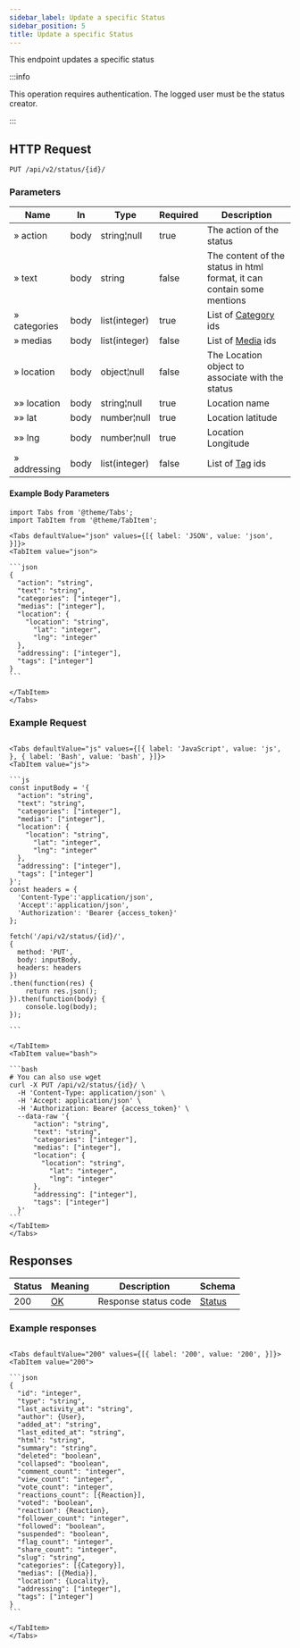 ```yaml
---
sidebar_label: Update a specific Status
sidebar_position: 5
title: Update a specific Status
---
```


This endpoint updates a specific status

:::info

This operation requires authentication. The logged user must be the status creator.

:::

## HTTP Request

`PUT /api/v2/status/{id}/`

### Parameters

| Name         | In   | Type          | Required | Description                                                            |
|--------------|------|---------------|----------|------------------------------------------------------------------------|
| » action     | body | string¦null   | true     | The action of the status                                               |
| » text       | body | string        | false    | The content of the status in html format, it can contain some mentions |
| » categories | body | list(integer) | true     | List of  [Category](/docs/apireference/v2/schemas/category) ids        |
| » medias     | body | list(integer) | false    | List of  [Media](/docs/apireference/v2/schemas/media)  ids             |
| » location   | body | object¦null   | false    | The Location object to associate with the status                       |
| »» location  | body | string¦null   | true     | Location name                                                          |
| »» lat       | body | number¦null   | true     | Location latitude                                                      |
| »» lng       | body | number¦null   | true     | Location Longitude                                                     |
| » addressing | body | list(integer) | false    | List of [Tag](/docs/apireference/v2/schemas/tag) ids                   |

#### Example Body Parameters

````mdx-code-block
import Tabs from '@theme/Tabs';
import TabItem from '@theme/TabItem';

<Tabs defaultValue="json" values={[{ label: 'JSON', value: 'json', }]}>
<TabItem value="json">

```json
{
  "action": "string",
  "text": "string",
  "categories": ["integer"],
  "medias": ["integer"],
  "location": {
    "location": "string",
      "lat": "integer",
      "lng": "integer"
  },
  "addressing": ["integer"],
  "tags": ["integer"]
}
```

</TabItem>
</Tabs>
````

### Example Request

````mdx-code-block

<Tabs defaultValue="js" values={[{ label: 'JavaScript', value: 'js', }, { label: 'Bash', value: 'bash', }]}>
<TabItem value="js">

```js
const inputBody = '{
  "action": "string",
  "text": "string",
  "categories": ["integer"],
  "medias": ["integer"],
  "location": {
    "location": "string",
      "lat": "integer",
      "lng": "integer"
  },
  "addressing": ["integer"],
  "tags": ["integer"]
}';
const headers = {
  'Content-Type':'application/json',
  'Accept':'application/json',
  'Authorization': 'Bearer {access_token}'
};

fetch('/api/v2/status/{id}/',
{
  method: 'PUT',
  body: inputBody,
  headers: headers
})
.then(function(res) {
    return res.json();
}).then(function(body) {
    console.log(body);
});

```

</TabItem>
<TabItem value="bash">

```bash
# You can also use wget
curl -X PUT /api/v2/status/{id}/ \
  -H 'Content-Type: application/json' \
  -H 'Accept: application/json' \
  -H 'Authorization: Bearer {access_token}' \
  --data-raw '{
      "action": "string",
      "text": "string",
      "categories": ["integer"],
      "medias": ["integer"],
      "location": {
        "location": "string",
          "lat": "integer",
          "lng": "integer"
      },
      "addressing": ["integer"],
      "tags": ["integer"]
  }'
```
</TabItem>
</Tabs>
````

## Responses

| Status | Meaning                                                 | Description | Schema                              |
|--------|---------------------------------------------------------|-------------|-------------------------------------|
| 200    | [OK](https://tools.ietf.org/html/rfc7231#section-6.3.1) | Response status code         | [Status](/docs/apireference/v2/schemas/status) |

### Example responses


````mdx-code-block

<Tabs defaultValue="200" values={[{ label: '200', value: '200', }]}>
<TabItem value="200">

```json
{
  "id": "integer",
  "type": "string",
  "last_activity_at": "string",
  "author": {User},
  "added_at": "string",
  "last_edited_at": "string",
  "html": "string",
  "summary": "string",
  "deleted": "boolean",
  "collapsed": "boolean",
  "comment_count": "integer",
  "view_count": "integer",
  "vote_count": "integer",
  "reactions_count": [{Reaction}],
  "voted": "boolean",
  "reaction": {Reaction},
  "follower_count": "integer",
  "followed": "boolean",
  "suspended": "boolean",
  "flag_count": "integer",
  "share_count": "integer",
  "slug": "string",
  "categories": [{Category}],
  "medias": [{Media}],
  "location": {Locality},
  "addressing": ["integer"],
  "tags": ["integer"]
}
```

</TabItem>
</Tabs>
````




